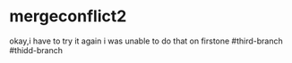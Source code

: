 # mergeconflict2
okay,i have to try it again i was unable to do that on firstone
#third-branch
#thidd-branch
